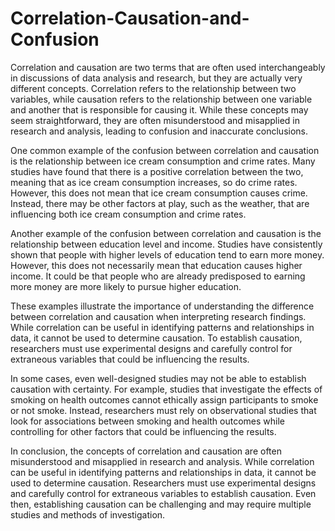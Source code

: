 # Correlation-Causation-and-Confusion
Correlation and causation are two terms that are often used interchangeably in discussions of data analysis and research, but they are actually very different concepts. Correlation refers to the relationship between two variables, while causation refers to the relationship between one variable and another that is responsible for causing it. While these concepts may seem straightforward, they are often misunderstood and misapplied in research and analysis, leading to confusion and inaccurate conclusions.

One common example of the confusion between correlation and causation is the relationship between ice cream consumption and crime rates. Many studies have found that there is a positive correlation between the two, meaning that as ice cream consumption increases, so do crime rates. However, this does not mean that ice cream consumption causes crime. Instead, there may be other factors at play, such as the weather, that are influencing both ice cream consumption and crime rates.

Another example of the confusion between correlation and causation is the relationship between education level and income. Studies have consistently shown that people with higher levels of education tend to earn more money. However, this does not necessarily mean that education causes higher income. It could be that people who are already predisposed to earning more money are more likely to pursue higher education.

These examples illustrate the importance of understanding the difference between correlation and causation when interpreting research findings. While correlation can be useful in identifying patterns and relationships in data, it cannot be used to determine causation. To establish causation, researchers must use experimental designs and carefully control for extraneous variables that could be influencing the results.

In some cases, even well-designed studies may not be able to establish causation with certainty. For example, studies that investigate the effects of smoking on health outcomes cannot ethically assign participants to smoke or not smoke. Instead, researchers must rely on observational studies that look for associations between smoking and health outcomes while controlling for other factors that could be influencing the results.

In conclusion, the concepts of correlation and causation are often misunderstood and misapplied in research and analysis. While correlation can be useful in identifying patterns and relationships in data, it cannot be used to determine causation. Researchers must use experimental designs and carefully control for extraneous variables to establish causation. Even then, establishing causation can be challenging and may require multiple studies and methods of investigation.
